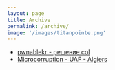 ```yaml
---
layout: page
title: Archive
permalink: /archive/
image: '/images/titanpointe.png'
---
```


* [pwnablekr - решение col](https://ntsanya.github.io/2023/03/12/Hash-Collision-pwnablekr/)
* [Microcorruption - UAF - Algiers](https://ntsanya.github.io/2023/02/06/UAF-Exploitation-MicrocorruptionCTF/)